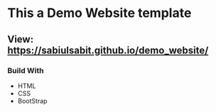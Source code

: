 # This a Demo Website template 

## View: https://sabiulsabit.github.io/demo_website/

### Build With

* HTML
* CSS
* BootStrap 
